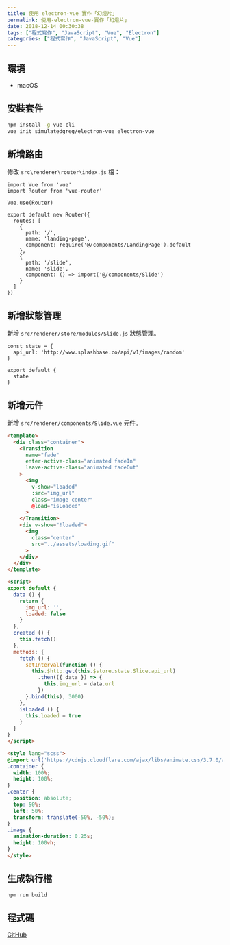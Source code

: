 ```yaml
---
title: 使用 electron-vue 實作「幻燈片」
permalink: 使用-electron-vue-實作「幻燈片」
date: 2018-12-14 00:30:38
tags: ["程式寫作", "JavaScript", "Vue", "Electron"]
categories: ["程式寫作", "JavaScript", "Vue"]
---
```


## 環境

- macOS

## 安裝套件

```BASH
npm install -g vue-cli
vue init simulatedgreg/electron-vue electron-vue
```

## 新增路由

修改 `src\renderer\router\index.js` 檔：

```JS
import Vue from 'vue'
import Router from 'vue-router'

Vue.use(Router)

export default new Router({
  routes: [
    {
      path: '/',
      name: 'landing-page',
      component: require('@/components/LandingPage').default
    },
    {
      path: '/slide',
      name: 'slide',
      component: () => import('@/components/Slide')
    }
  ]
})
```

## 新增狀態管理

新增 `src/renderer/store/modules/Slide.js` 狀態管理。

```JS
const state = {
  api_url: 'http://www.splashbase.co/api/v1/images/random'
}

export default {
  state
}
```

## 新增元件

新增 `src/renderer/components/Slide.vue` 元件。

```HTML
<template>
  <div class="container">
    <Transition
      name="fade"
      enter-active-class="animated fadeIn"
      leave-active-class="animated fadeOut"
    >
      <img
        v-show="loaded"
        :src="img_url"
        class="image center"
        @load="isLoaded"
      >
    </Transition>
    <div v-show="!loaded">
      <img
        class="center"
        src="../assets/loading.gif"
      >
    </div>
  </div>
</template>

<script>
export default {
  data () {
    return {
      img_url: '',
      loaded: false
    }
  },
  created () {
    this.fetch()
  },
  methods: {
    fetch () {
      setInterval(function () {
        this.$http.get(this.$store.state.Slice.api_url)
          .then(({ data }) => {
            this.img_url = data.url
          })
      }.bind(this), 3000)
    },
    isLoaded () {
      this.loaded = true
    }
  }
}
</script>

<style lang="scss">
@import url('https://cdnjs.cloudflare.com/ajax/libs/animate.css/3.7.0/animate.css');
.container {
  width: 100%;
  height: 100%;
}
.center {
  position: absolute;
  top: 50%;
  left: 50%;
  transform: translate(-50%, -50%);
}
.image {
  animation-duration: 0.25s;
  height: 100vh;
}
</style>
```

## 生成執行檔

```BASH
npm run build
```

## 程式碼

[GitHub](https://github.com/memochou1993/slide-electron-vue)

